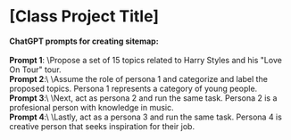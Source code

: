 # [Class Project Title]
**ChatGPT prompts for creating sitemap:**\
\
**Prompt 1**:
\Propose a set of 15 topics related to Harry Styles and his "Love On Tour" tour.
\
**Prompt 2**:\ 
\Assume the role of persona 1 and categorize and label the proposed topics. Persona 1 represents a category of young people.
\
**Prompt 3**:\ 
\Next, act as persona 2 and run the same task. Persona 2 is a profesional person with knowledge in music.
\
**Prompt 4**:\ 
\Lastly, act as a persona 3 and run the same task. Persona 4 is creative person that seeks inspiration for their job.
